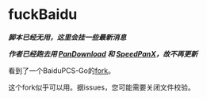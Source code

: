 # fuckBaidu

___脚本已经无用，这里会挂一些最新消息___

___作者已经跑去用 [PanDownload](https://www.pandownload.com) 和 [SpeedPanX](https://www.speedx.com/)，故不再更新___


看到了一个BaiduPCS-Go的[fork](https://github.com/felixonmars/BaiduPCS-Go)。

这个fork似乎可以用。据issues，您可能需要关闭文件校验。

